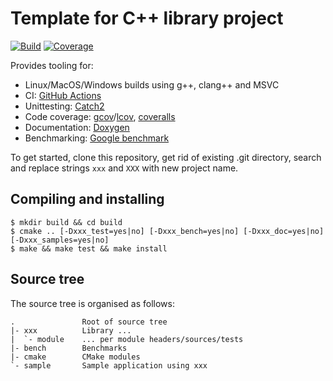 # Template for C++ library project

[![Build](https://github.com/svens/xxx/workflows/Build/badge.svg)](https://github.com/svens/xxx/actions?query=workflow:Build)
[![Coverage](https://coveralls.io/repos/github/svens/xxx/badge.svg)](https://coveralls.io/github/svens/xxx)

Provides tooling for:
* Linux/MacOS/Windows builds using g++, clang++ and MSVC
* CI: [GitHub Actions](https://github.com/features/actions)
* Unittesting: [Catch2](https://github.com/catchorg/Catch2)
* Code coverage: [gcov](https://gcc.gnu.org/onlinedocs/gcc/Gcov.html)/[lcov](https://github.com/linux-test-project/lcov), [coveralls](https://docs.coveralls.io)
* Documentation: [Doxygen](http://www.doxygen.nl)
* Benchmarking: [Google benchmark](https://github.com/google/benchmark)

To get started, clone this repository, get rid of existing .git directory,
search and replace strings `xxx` and `XXX` with new project name.


## Compiling and installing

    $ mkdir build && cd build
    $ cmake .. [-Dxxx_test=yes|no] [-Dxxx_bench=yes|no] [-Dxxx_doc=yes|no] [-Dxxx_samples=yes|no]
    $ make && make test && make install


## Source tree

The source tree is organised as follows:

    .               Root of source tree
    |- xxx          Library ...
    |  `- module    ... per module headers/sources/tests
    |- bench        Benchmarks
    |- cmake        CMake modules
    `- sample       Sample application using xxx
